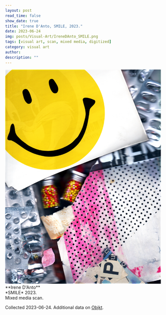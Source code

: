 ```yaml
---
layout: post
read_time: false
show_date: true
title: "Irene D'Anto, SMILE, 2023."
date: 2023-06-24
img: posts/Visual-Art/IreneDAnto_SMILE.png
tags: [visual art, scan, mixed media, digitized]
category: visual art
author: 
description: ""
---
```


<img src='./assets/img/posts/Visual-Art/IreneDAnto_SMILE.png'>

<br>
**Irene D'Anto**
<br>*SMILE* 2023.
<br>Mixed media scan.

 <div class="page-separator"></div>

Collected 2023-06-24. Additional data on [Objkt](https://objkt.com/tokens/KT1UDpRH5ZvAD89TUU9w4qmvdVEPDJfx52xr/8).

